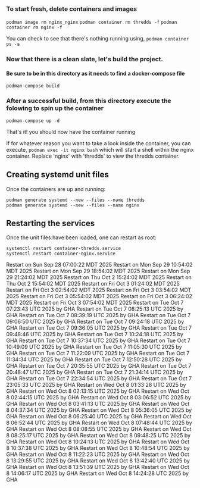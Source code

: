 ### To start fresh, delete containers and images
`podman image rm nginx_nginx`
`podman container rm thredds -f`
`podman container rm nginx -f`


You can check to see that there's nothing running using,
`podman container ps -a`

### Now that there is a clean slate, let's build the project.
#### Be sure to be in this directory as it needs to find a docker-compose file
`podman-compose build`

### After a successful build, from this directory execute the folowing to spin up the container
`podman-compose up -d`


That's it! you should now have the container running

If for whatever reason you want to take a look inside the container, you can execute,
`podman exec -it nginx bash`
which will start a shell within the nginx container. Replace 'nginx' with 'thredds' to view the thredds container.


## Creating systemd unit files

Once the containers are up and running:
```
podman generate systemd --new --files --name thredds
podman generate systemd --new --files --name nginx
```

## Restarting the services
Once the unit files have been loaded, one can restart as root:
```
systemctl restart container-thredds.service
systemctl restart container-nginx.service
```
Restart on Sun Sep 28 07:00:22 MDT 2025
Restart on Mon Sep 29 10:54:02 MDT 2025
Restart on Mon Sep 29 18:54:02 MDT 2025
Restart on Mon Sep 29 21:24:02 MDT 2025
Restart on Thu Oct  2 15:24:02 MDT 2025
Restart on Thu Oct  2 15:54:02 MDT 2025
Restart on Fri Oct  3 01:24:02 MDT 2025
Restart on Fri Oct  3 02:54:02 MDT 2025
Restart on Fri Oct  3 03:54:02 MDT 2025
Restart on Fri Oct  3 05:54:02 MDT 2025
Restart on Fri Oct  3 06:24:02 MDT 2025
Restart on Fri Oct  3 07:54:02 MDT 2025
Restart on Tue Oct  7 07:23:43 UTC 2025 by GHA
Restart on Tue Oct  7 08:25:13 UTC 2025 by GHA
Restart on Tue Oct  7 08:39:19 UTC 2025 by GHA
Restart on Tue Oct  7 09:06:50 UTC 2025 by GHA
Restart on Tue Oct  7 09:24:18 UTC 2025 by GHA
Restart on Tue Oct  7 09:36:05 UTC 2025 by GHA
Restart on Tue Oct  7 09:48:46 UTC 2025 by GHA
Restart on Tue Oct  7 10:24:18 UTC 2025 by GHA
Restart on Tue Oct  7 10:37:34 UTC 2025 by GHA
Restart on Tue Oct  7 10:49:09 UTC 2025 by GHA
Restart on Tue Oct  7 11:05:30 UTC 2025 by GHA
Restart on Tue Oct  7 11:22:09 UTC 2025 by GHA
Restart on Tue Oct  7 11:34:34 UTC 2025 by GHA
Restart on Tue Oct  7 12:50:28 UTC 2025 by GHA
Restart on Tue Oct  7 20:35:55 UTC 2025 by GHA
Restart on Tue Oct  7 20:48:47 UTC 2025 by GHA
Restart on Tue Oct  7 21:34:14 UTC 2025 by GHA
Restart on Tue Oct  7 22:34:54 UTC 2025 by GHA
Restart on Tue Oct  7 23:05:33 UTC 2025 by GHA
Restart on Wed Oct  8 01:33:28 UTC 2025 by GHA
Restart on Wed Oct  8 02:13:15 UTC 2025 by GHA
Restart on Wed Oct  8 02:44:15 UTC 2025 by GHA
Restart on Wed Oct  8 03:06:52 UTC 2025 by GHA
Restart on Wed Oct  8 03:41:13 UTC 2025 by GHA
Restart on Wed Oct  8 04:37:34 UTC 2025 by GHA
Restart on Wed Oct  8 05:36:05 UTC 2025 by GHA
Restart on Wed Oct  8 06:25:40 UTC 2025 by GHA
Restart on Wed Oct  8 06:52:44 UTC 2025 by GHA
Restart on Wed Oct  8 07:48:44 UTC 2025 by GHA
Restart on Wed Oct  8 08:08:55 UTC 2025 by GHA
Restart on Wed Oct  8 08:25:17 UTC 2025 by GHA
Restart on Wed Oct  8 09:48:25 UTC 2025 by GHA
Restart on Wed Oct  8 10:24:13 UTC 2025 by GHA
Restart on Wed Oct  8 10:37:38 UTC 2025 by GHA
Restart on Wed Oct  8 10:48:54 UTC 2025 by GHA
Restart on Wed Oct  8 11:22:23 UTC 2025 by GHA
Restart on Wed Oct  8 13:29:55 UTC 2025 by GHA
Restart on Wed Oct  8 13:42:40 UTC 2025 by GHA
Restart on Wed Oct  8 13:51:39 UTC 2025 by GHA
Restart on Wed Oct  8 14:06:17 UTC 2025 by GHA
Restart on Wed Oct  8 14:24:28 UTC 2025 by GHA
